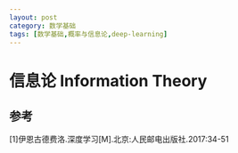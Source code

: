 ```yaml
---
layout: post
category: 数学基础
tags: [数学基础,概率与信息论,deep-learning]
---
```



信息论 Information Theory
================

## 参考

[1]伊恩古德费洛.深度学习[M].北京:人民邮电出版社.2017:34-51
